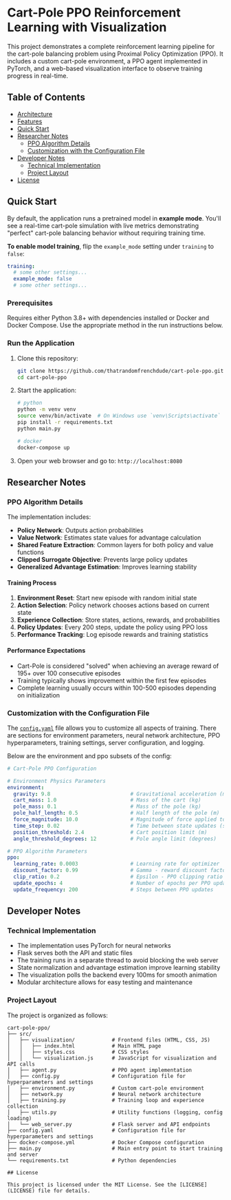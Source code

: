 # Cart-Pole PPO Reinforcement Learning with Visualization

This project demonstrates a complete reinforcement learning pipeline for the cart-pole balancing problem using Proximal Policy Optimization (PPO). It includes a custom cart-pole environment, a PPO agent implemented in PyTorch, and a web-based visualization interface to observe training progress in real-time.

## Table of Contents
- [Architecture](#architecture)
- [Features](#features)
- [Quick Start](#quick-start)
- [Researcher Notes](#researcher-notes)
   - [PPO Algorithm Details](#ppo-algorithm-details)
   - [Customization with the Configuration File](#customization-with-the-configuration-file)
- [Developer Notes](#developer-notes)
   - [Technical Implementation](#technical-implementation)
   - [Project Layout](#project-layout)
- [License](#license)

## Quick Start
By default, the application runs a pretrained model in **example mode**. You'll see a real-time cart-pole simulation with live metrics demonstrating "perfect" cart-pole balancing behavior without requiring training time.

**To enable model training**, flip the `example_mode` setting under `training` to `false`:
```yaml
training:
  # some other settings...
  example_mode: false
  # some other settings...
```

### Prerequisites
Requires either Python 3.8+ with dependencies installed or Docker and Docker Compose. Use the appropriate method in the run instructions below.

### Run the Application
1. Clone this repository:
   ```bash
   git clone https://github.com/thatrandomfrenchdude/cart-pole-ppo.git
   cd cart-pole-ppo
   ```
2. Start the application:
   ```bash
   # python
   python -m venv venv
   source venv/bin/activate  # On Windows use `venv\Scripts\activate`
   pip install -r requirements.txt
   python main.py

   # docker
   docker-compose up
   ```

3. Open your web browser and go to: `http://localhost:8080`

## Researcher Notes

### PPO Algorithm Details

The implementation includes:
- **Policy Network**: Outputs action probabilities
- **Value Network**: Estimates state values for advantage calculation
- **Shared Feature Extraction**: Common layers for both policy and value functions
- **Clipped Surrogate Objective**: Prevents large policy updates
- **Generalized Advantage Estimation**: Improves learning stability

#### Training Process

1. **Environment Reset**: Start new episode with random initial state
2. **Action Selection**: Policy network chooses actions based on current state
3. **Experience Collection**: Store states, actions, rewards, and probabilities
4. **Policy Updates**: Every 200 steps, update the policy using PPO loss
5. **Performance Tracking**: Log episode rewards and training statistics

#### Performance Expectations

- Cart-Pole is considered "solved" when achieving an average reward of 195+ over 100 consecutive episodes
- Training typically shows improvement within the first few episodes
- Complete learning usually occurs within 100-500 episodes depending on initialization

### Customization with the Configuration File
The [`config.yaml`](config.yaml) file allows you to customize all aspects of training. There are sections for environment parameters, neural network architecture, PPO hyperparameters, training settings, server configuration, and logging.

Below are the environment and ppo subsets of the config:

```yaml
# Cart-Pole PPO Configuration

# Environment Physics Parameters
environment:
  gravity: 9.8                          # Gravitational acceleration (m/s^2)
  cart_mass: 1.0                        # Mass of the cart (kg)
  pole_mass: 0.1                        # Mass of the pole (kg)
  pole_half_length: 0.5                 # Half length of the pole (m)
  force_magnitude: 10.0                 # Magnitude of force applied to cart (N)
  time_step: 0.02                       # Time between state updates (seconds)
  position_threshold: 2.4               # Cart position limit (m)
  angle_threshold_degrees: 12           # Pole angle limit (degrees)

# PPO Algorithm Parameters
ppo:
  learning_rate: 0.0003                 # Learning rate for optimizer
  discount_factor: 0.99                 # Gamma - reward discount factor
  clip_ratio: 0.2                       # Epsilon - PPO clipping ratio
  update_epochs: 4                      # Number of epochs per PPO update
  update_frequency: 200                 # Steps between PPO updates
```

## Developer Notes

### Technical Implementation

- The implementation uses PyTorch for neural networks
- Flask serves both the API and static files
- The training runs in a separate thread to avoid blocking the web server
- State normalization and advantage estimation improve learning stability
- The visualization polls the backend every 100ms for smooth animation
- Modular architecture allows for easy testing and maintenance

### Project Layout

The project is organized as follows:
```
cart-pole-ppo/
├── src/
│   ├── visualization/            # Frontend files (HTML, CSS, JS)
│   │   ├── index.html            # Main HTML page
│   │   ├── styles.css            # CSS styles
│   │   └── visualization.js      # JavaScript for visualization and API calls
│   ├── agent.py                  # PPO agent implementation
│   ├── config.py                 # Configuration file for hyperparameters and settings
│   ├── environment.py            # Custom cart-pole environment
│   ├── network.py                # Neural network architecture
│   ├── training.py               # Training loop and experience collection
│   ├── utils.py                  # Utility functions (logging, config loading)
│   └── web_server.py             # Flask server and API endpoints
├── config.yaml                   # Configuration file for hyperparameters and settings
├── docker-compose.yml            # Docker Compose configuration
├── main.py                       # Main entry point to start training and server
└── requirements.txt              # Python dependencies

## License

This project is licensed under the MIT License. See the [LICENSE](LICENSE) file for details.